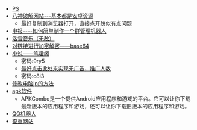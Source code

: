 - [PS](https://www.aliyundrive.com/s/K95WZEBSnaz)
- [八神破解网站---基本都是安卓资源](http://zntx.cc/)
    - 最好复制到浏览器打开，直接点开貌似有点问题
- [电报----如何简单制作一个群管理机器人](https://blog.cycxtit.top/p/b211?time=1682498263947)
- [洛雪音乐（无敌）](https://github.com/lyswhut/lx-music-desktop)
- [对链接进行加密解密——base64](https://www.base64decode.org/)
- [小说——笔趣阁](https://wwde.lanzouf.com/iYQkw0u3qnwf)
    - 密码:9ry5
    - [最好点击此处来实现无广告，推广人数](https://wwde.lanzouf.com/ivk4x0u3qp1g)
    - 密码:c8i3
- [修改电脑ip的方法](https://www.91ajs.com/information/change-ip-for-computer.html)
- [apk软件](https://apkcombo.com/zh/)
    - APKCombo是一个提供Android应用程序和游戏的平台。它可以让你下载最新版本的应用程序和游戏，还可以让你下载旧版本的应用程序和游戏。
- [QQ机器人](https://drea.cc/)
- [查重网站](https://github.com/letianpai5/daily_life/blob/main/1.md)
